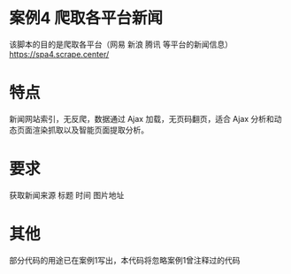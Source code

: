 # 案例4 爬取各平台新闻
该脚本的目的是爬取各平台（网易 新浪 腾讯 等平台的新闻信息）
https://spa4.scrape.center/
# 特点
新闻网站索引，无反爬，数据通过 Ajax 加载，无页码翻页，适合 Ajax 分析和动态页面渲染抓取以及智能页面提取分析。
# 要求
获取新闻来源 标题 时间 图片地址
# 其他
部分代码的用途已在案例1写出，本代码将忽略案例1曾注释过的代码